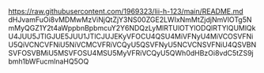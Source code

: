 https://raw.githubusercontent.com/1969323/lii-h-123/main/README.md
dHJvamFuOi8vMDMwMzViNjQtZjY3NS00ZGE2LWIxNmMtZjdjNmVlOTg5NmMyQGZ1Y2t4aWppbnBpbmcuY2Y6NDQzLyMlRTUlOTYlODQlRTYlQUMlQkU4JUU5JTlGJUE5JUU1JTlCJUJEKyVFOCU4QSU4MiVFNyU4MiVCOSVFNiU5QiVCNCVFNiU5NiVCMCVFRiVCQyU5QSVFNyU5NCVCNSVFNiU4QSVBNSVFOSVBMiU5MSVFOSU4MSU5MyVFRiVCQyU5QWh0dHBzOi8vdC5tZS9jbmh1bWFucmlnaHQ5OQ
